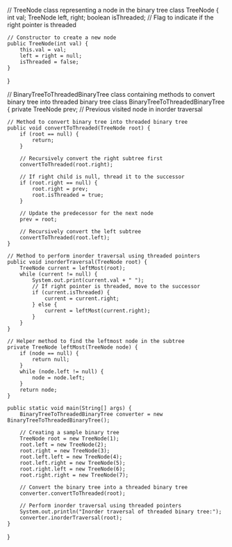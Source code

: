 // TreeNode class representing a node in the binary tree
class TreeNode {
    int val;
    TreeNode left, right;
    boolean isThreaded; // Flag to indicate if the right pointer is threaded

    // Constructor to create a new node
    public TreeNode(int val) {
        this.val = val;
        left = right = null;
        isThreaded = false;
    }
}

// BinaryTreeToThreadedBinaryTree class containing methods to convert binary tree into threaded binary tree
class BinaryTreeToThreadedBinaryTree {
    private TreeNode prev; // Previous visited node in inorder traversal

    // Method to convert binary tree into threaded binary tree
    public void convertToThreaded(TreeNode root) {
        if (root == null) {
            return;
        }

        // Recursively convert the right subtree first
        convertToThreaded(root.right);

        // If right child is null, thread it to the successor
        if (root.right == null) {
            root.right = prev;
            root.isThreaded = true;
        }

        // Update the predecessor for the next node
        prev = root;

        // Recursively convert the left subtree
        convertToThreaded(root.left);
    }

    // Method to perform inorder traversal using threaded pointers
    public void inorderTraversal(TreeNode root) {
        TreeNode current = leftMost(root);
        while (current != null) {
            System.out.print(current.val + " ");
            // If right pointer is threaded, move to the successor
            if (current.isThreaded) {
                current = current.right;
            } else {
                current = leftMost(current.right);
            }
        }
    }

    // Helper method to find the leftmost node in the subtree
    private TreeNode leftMost(TreeNode node) {
        if (node == null) {
            return null;
        }
        while (node.left != null) {
            node = node.left;
        }
        return node;
    }

    public static void main(String[] args) {
        BinaryTreeToThreadedBinaryTree converter = new BinaryTreeToThreadedBinaryTree();

        // Creating a sample binary tree
        TreeNode root = new TreeNode(1);
        root.left = new TreeNode(2);
        root.right = new TreeNode(3);
        root.left.left = new TreeNode(4);
        root.left.right = new TreeNode(5);
        root.right.left = new TreeNode(6);
        root.right.right = new TreeNode(7);

        // Convert the binary tree into a threaded binary tree
        converter.convertToThreaded(root);

        // Perform inorder traversal using threaded pointers
        System.out.println("Inorder traversal of threaded binary tree:");
        converter.inorderTraversal(root);
    }
}
